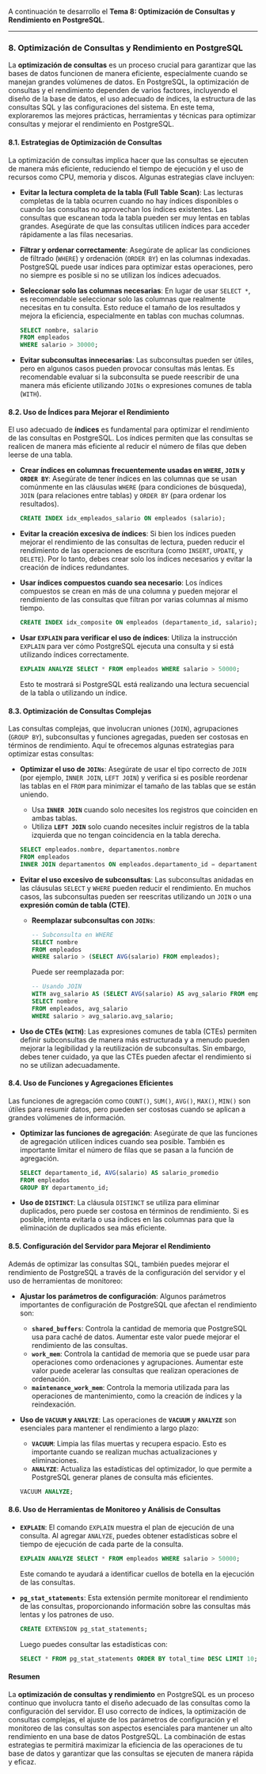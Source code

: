A continuación te desarrollo el **Tema 8: Optimización de Consultas y Rendimiento en PostgreSQL**.

---

### **8. Optimización de Consultas y Rendimiento en PostgreSQL**

La **optimización de consultas** es un proceso crucial para garantizar que las bases de datos funcionen de manera eficiente, especialmente cuando se manejan grandes volúmenes de datos. En PostgreSQL, la optimización de consultas y el rendimiento dependen de varios factores, incluyendo el diseño de la base de datos, el uso adecuado de índices, la estructura de las consultas SQL y las configuraciones del sistema. En este tema, exploraremos las mejores prácticas, herramientas y técnicas para optimizar consultas y mejorar el rendimiento en PostgreSQL.

#### **8.1. Estrategias de Optimización de Consultas**

La optimización de consultas implica hacer que las consultas se ejecuten de manera más eficiente, reduciendo el tiempo de ejecución y el uso de recursos como CPU, memoria y discos. Algunas estrategias clave incluyen:

- **Evitar la lectura completa de la tabla (Full Table Scan)**:
  Las lecturas completas de la tabla ocurren cuando no hay índices disponibles o cuando las consultas no aprovechan los índices existentes. Las consultas que escanean toda la tabla pueden ser muy lentas en tablas grandes. Asegúrate de que las consultas utilicen índices para acceder rápidamente a las filas necesarias.

- **Filtrar y ordenar correctamente**:
  Asegúrate de aplicar las condiciones de filtrado (`WHERE`) y ordenación (`ORDER BY`) en las columnas indexadas. PostgreSQL puede usar índices para optimizar estas operaciones, pero no siempre es posible si no se utilizan los índices adecuados.

- **Seleccionar solo las columnas necesarias**:
  En lugar de usar `SELECT *`, es recomendable seleccionar solo las columnas que realmente necesitas en tu consulta. Esto reduce el tamaño de los resultados y mejora la eficiencia, especialmente en tablas con muchas columnas.

  ```sql
  SELECT nombre, salario
  FROM empleados
  WHERE salario > 30000;
  ```

- **Evitar subconsultas innecesarias**:
  Las subconsultas pueden ser útiles, pero en algunos casos pueden provocar consultas más lentas. Es recomendable evaluar si la subconsulta se puede reescribir de una manera más eficiente utilizando `JOINs` o expresiones comunes de tabla (`WITH`).

#### **8.2. Uso de Índices para Mejorar el Rendimiento**

El uso adecuado de **índices** es fundamental para optimizar el rendimiento de las consultas en PostgreSQL. Los índices permiten que las consultas se realicen de manera más eficiente al reducir el número de filas que deben leerse de una tabla.

- **Crear índices en columnas frecuentemente usadas en `WHERE`, `JOIN` y `ORDER BY`**:
  Asegúrate de tener índices en las columnas que se usan comúnmente en las cláusulas `WHERE` (para condiciones de búsqueda), `JOIN` (para relaciones entre tablas) y `ORDER BY` (para ordenar los resultados). 

  ```sql
  CREATE INDEX idx_empleados_salario ON empleados (salario);
  ```

- **Evitar la creación excesiva de índices**:
  Si bien los índices pueden mejorar el rendimiento de las consultas de lectura, pueden reducir el rendimiento de las operaciones de escritura (como `INSERT`, `UPDATE`, y `DELETE`). Por lo tanto, debes crear solo los índices necesarios y evitar la creación de índices redundantes.

- **Usar índices compuestos cuando sea necesario**:
  Los índices compuestos se crean en más de una columna y pueden mejorar el rendimiento de las consultas que filtran por varias columnas al mismo tiempo.

  ```sql
  CREATE INDEX idx_composite ON empleados (departamento_id, salario);
  ```

- **Usar `EXPLAIN` para verificar el uso de índices**:
  Utiliza la instrucción `EXPLAIN` para ver cómo PostgreSQL ejecuta una consulta y si está utilizando índices correctamente.

  ```sql
  EXPLAIN ANALYZE SELECT * FROM empleados WHERE salario > 50000;
  ```

  Esto te mostrará si PostgreSQL está realizando una lectura secuencial de la tabla o utilizando un índice.

#### **8.3. Optimización de Consultas Complejas**

Las consultas complejas, que involucran uniones (`JOIN`), agrupaciones (`GROUP BY`), subconsultas y funciones agregadas, pueden ser costosas en términos de rendimiento. Aquí te ofrecemos algunas estrategias para optimizar estas consultas:

- **Optimizar el uso de `JOINs`**:
  Asegúrate de usar el tipo correcto de `JOIN` (por ejemplo, `INNER JOIN`, `LEFT JOIN`) y verifica si es posible reordenar las tablas en el `FROM` para minimizar el tamaño de las tablas que se están uniendo.

  - Usa **`INNER JOIN`** cuando solo necesites los registros que coinciden en ambas tablas.
  - Utiliza **`LEFT JOIN`** solo cuando necesites incluir registros de la tabla izquierda que no tengan coincidencia en la tabla derecha.

  ```sql
  SELECT empleados.nombre, departamentos.nombre
  FROM empleados
  INNER JOIN departamentos ON empleados.departamento_id = departamentos.id;
  ```

- **Evitar el uso excesivo de subconsultas**:
  Las subconsultas anidadas en las cláusulas `SELECT` y `WHERE` pueden reducir el rendimiento. En muchos casos, las subconsultas pueden ser reescritas utilizando un `JOIN` o una **expresión común de tabla (CTE)**.

  - **Reemplazar subconsultas con `JOINs`**:
    ```sql
    -- Subconsulta en WHERE
    SELECT nombre
    FROM empleados
    WHERE salario > (SELECT AVG(salario) FROM empleados);
    ```

    Puede ser reemplazada por:

    ```sql
    -- Usando JOIN
    WITH avg_salario AS (SELECT AVG(salario) AS avg_salario FROM empleados)
    SELECT nombre
    FROM empleados, avg_salario
    WHERE salario > avg_salario.avg_salario;
    ```

- **Uso de CTEs (`WITH`)**:
  Las expresiones comunes de tabla (CTEs) permiten definir subconsultas de manera más estructurada y a menudo pueden mejorar la legibilidad y la reutilización de subconsultas. Sin embargo, debes tener cuidado, ya que las CTEs pueden afectar el rendimiento si no se utilizan adecuadamente.

#### **8.4. Uso de Funciones y Agregaciones Eficientes**

Las funciones de agregación como `COUNT()`, `SUM()`, `AVG()`, `MAX()`, `MIN()` son útiles para resumir datos, pero pueden ser costosas cuando se aplican a grandes volúmenes de información.

- **Optimizar las funciones de agregación**:
  Asegúrate de que las funciones de agregación utilicen índices cuando sea posible. También es importante limitar el número de filas que se pasan a la función de agregación.

  ```sql
  SELECT departamento_id, AVG(salario) AS salario_promedio
  FROM empleados
  GROUP BY departamento_id;
  ```

- **Uso de `DISTINCT`**:
  La cláusula `DISTINCT` se utiliza para eliminar duplicados, pero puede ser costosa en términos de rendimiento. Si es posible, intenta evitarla o usa índices en las columnas para que la eliminación de duplicados sea más eficiente.

#### **8.5. Configuración del Servidor para Mejorar el Rendimiento**

Además de optimizar las consultas SQL, también puedes mejorar el rendimiento de PostgreSQL a través de la configuración del servidor y el uso de herramientas de monitoreo:

- **Ajustar los parámetros de configuración**:
  Algunos parámetros importantes de configuración de PostgreSQL que afectan el rendimiento son:
  - **`shared_buffers`**: Controla la cantidad de memoria que PostgreSQL usa para caché de datos. Aumentar este valor puede mejorar el rendimiento de las consultas.
  - **`work_mem`**: Controla la cantidad de memoria que se puede usar para operaciones como ordenaciones y agrupaciones. Aumentar este valor puede acelerar las consultas que realizan operaciones de ordenación.
  - **`maintenance_work_mem`**: Controla la memoria utilizada para las operaciones de mantenimiento, como la creación de índices y la reindexación.

- **Uso de `VACUUM` y `ANALYZE`**:
  Las operaciones de **`VACUUM`** y **`ANALYZE`** son esenciales para mantener el rendimiento a largo plazo:
  - **`VACUUM`**: Limpia las filas muertas y recupera espacio. Esto es importante cuando se realizan muchas actualizaciones y eliminaciones.
  - **`ANALYZE`**: Actualiza las estadísticas del optimizador, lo que permite a PostgreSQL generar planes de consulta más eficientes.

  ```sql
  VACUUM ANALYZE;
  ```

#### **8.6. Uso de Herramientas de Monitoreo y Análisis de Consultas**

- **`EXPLAIN`**: El comando `EXPLAIN` muestra el plan de ejecución de una consulta. Al agregar `ANALYZE`, puedes obtener estadísticas sobre el tiempo de ejecución de cada parte de la consulta.

  ```sql
  EXPLAIN ANALYZE SELECT * FROM empleados WHERE salario > 50000;
  ```

  Este comando te ayudará a identificar cuellos de botella en la ejecución de las consultas.

- **`pg_stat_statements`**: Esta extensión permite monitorear el rendimiento de las consultas, proporcionando información sobre las consultas más lentas y los patrones de uso.

  ```sql
  CREATE EXTENSION pg_stat_statements;
  ```

  Luego puedes consultar las estadísticas con:
  ```sql
  SELECT * FROM pg_stat_statements ORDER BY total_time DESC LIMIT 10;
  ```

#### **Resumen**

La **optimización de consultas y rendimiento** en PostgreSQL es un proceso continuo que involucra tanto el diseño adecuado de las consultas como la configuración del servidor. El uso correcto de índices, la optimización de consultas complejas, el ajuste de los parámetros de configuración y el monitoreo de las consultas son aspectos esenciales para mantener un alto rendimiento en una base de datos PostgreSQL. La combinación de estas estrategias te permitirá maximizar la eficiencia de las operaciones de tu base de datos y garantizar que las consultas se ejecuten de manera rápida y eficaz.